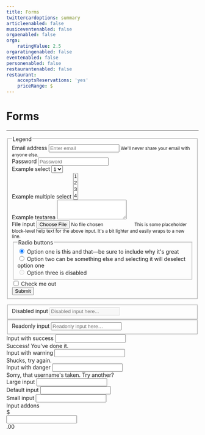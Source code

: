 ```yaml
---
title: Forms
twittercardoptions: summary
articleenabled: false
musiceventenabled: false
orgaenabled: false
orga:
    ratingValue: 2.5
orgaratingenabled: false
eventenabled: false
personenabled: false
restaurantenabled: false
restaurant:
    acceptsReservations: 'yes'
    priceRange: $
---
```


<div class="container my-100">	
	<div class="row">
		<div class="col-lg-12">
			<h1>Forms</h1>
			<hr />
		</div>
	</div>
	<div class="row">
		<div class="col-lg-6">
			<form>
				<fieldset>
					<legend>Legend</legend>
					<div class="form-group">
						<label for="exampleInputEmail1">Email address</label>
						<input type="email" class="form-control" id="exampleInputEmail1" aria-describedby="emailHelp" placeholder="Enter email">
						<small id="emailHelp" class="form-text text-muted">We'll never share your email with anyone else.</small>
					</div>
					<div class="form-group">
						<label for="exampleInputPassword1">Password</label>
						<input type="password" class="form-control" id="exampleInputPassword1" placeholder="Password">
					</div>
					<div class="form-group">
						<label for="exampleSelect1">Example select</label>
						<select class="form-control" id="exampleSelect1">
						<option>1</option>
						<option>2</option>
						<option>3</option>
						<option>4</option>
						<option>5</option>
						</select>
					</div>
					<div class="form-group">
						<label for="exampleSelect2">Example multiple select</label>
						<select multiple class="form-control" id="exampleSelect2">
						<option>1</option>
						<option>2</option>
						<option>3</option>
						<option>4</option>
						<option>5</option>
						</select>
					</div>
					<div class="form-group">
						<label for="exampleTextarea">Example textarea</label>
						<textarea class="form-control" id="exampleTextarea" rows="3"></textarea>
					</div>
					<div class="form-group">
						<label for="exampleInputFile">File input</label>
						<input type="file" class="form-control-file" id="exampleInputFile" aria-describedby="fileHelp">
						<small id="fileHelp" class="form-text text-muted">This is some placeholder block-level help text for the above input. It's a bit lighter and easily wraps to a new line.</small>
					</div>
					<fieldset class="form-group">
						<legend>Radio buttons</legend>
						<div class="form-check">
						<label class="form-check-label">
							<input type="radio" class="form-check-input" name="optionsRadios" id="optionsRadios1" value="option1" checked>
							Option one is this and that&mdash;be sure to include why it's great
						</label>
						</div>
						<div class="form-check">
						<label class="form-check-label">
							<input type="radio" class="form-check-input" name="optionsRadios" id="optionsRadios2" value="option2">
							Option two can be something else and selecting it will deselect option one
						</label>
						</div>
						<div class="form-check disabled">
						<label class="form-check-label">
							<input type="radio" class="form-check-input" name="optionsRadios" id="optionsRadios3" value="option3" disabled>
							Option three is disabled
						</label>
						</div>
					</fieldset>
					<div class="form-check">
						<label class="form-check-label">
						<input type="checkbox" class="form-check-input">
						Check me out
						</label>
					</div>
					<button type="submit" class="btn btn-primary">Submit</button>
				</fieldset>
			</form>
		</div>
		<div class="col-lg-4 col-lg-offset-1">
			<form class="bs-component">
				<div class="form-group">
					<fieldset disabled>
						<label class="control-label" for="disabledInput">Disabled input</label>
						<input class="form-control" id="disabledInput" type="text" placeholder="Disabled input here..." disabled="">
					</fieldset>
				</div>
				<div class="form-group">
					<fieldset>
						<label class="control-label" for="readOnlyInput">Readonly input</label>
						<input class="form-control" id="readOnlyInput" type="text" placeholder="Readonly input here…" readonly>
					</fieldset>
				</div>
				<div class="form-group has-success">
					<label class="form-control-label" for="inputSuccess1">Input with success</label>
					<input type="text" class="form-control form-control-success" id="inputSuccess1">
					<div class="form-control-feedback">Success! You've done it.</div>
				</div>
				<div class="form-group has-warning">
					<label class="form-control-label" for="inputWarning1">Input with warning</label>
					<input type="text" class="form-control form-control-warning" id="inputWarning1">
					<div class="form-control-feedback">Shucks, try again.</div>
				</div>
				<div class="form-group has-danger">
					<label class="form-control-label" for="inputDanger1">Input with danger</label>
					<input type="text" class="form-control form-control-danger" id="inputDanger1">
					<div class="form-control-feedback">Sorry, that username's taken. Try another?</div>
				</div>
				<div class="form-group">
					<label class="col-form-label col-form-label-lg" for="inputLarge">Large input</label>
					<input class="form-control form-control-lg" type="text" id="inputLarge">
				</div>
				<div class="form-group">
					<label class="col-form-label" for="inputDefault">Default input</label>
					<input type="text" class="form-control" id="inputDefault">
				</div>
				<div class="form-group">
					<label class="col-form-label col-form-label-sm" for="inputSmall">Small input</label>
					<input class="form-control form-control-sm" type="text" id="inputSmall">
				</div>
				<div class="form-group">
					<label class="control-label">Input addons</label>
					<div class="input-group mb-3">
						<div class="input-group-prepend">
							<span class="input-group-text">$</span>
						</div>
						<input type="text" class="form-control" aria-label="Amount (to the nearest dollar)">
						<div class="input-group-append">
							<span class="input-group-text">.00</span>
						</div>
					</div>
				</div>
			</form>
		</div>
	</div>
</div>
